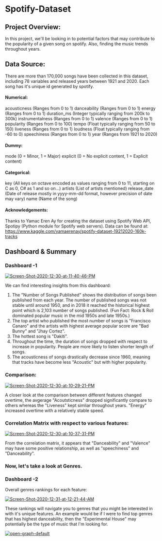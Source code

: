 # Spotify-Dataset


## Project Overview:

In this project, we'll be looking in to potential factors that may contribute to the popularity of a given song on spotify. Also, finding the music trends throughout years.

## Data Source:
There are more than 170,000 songs have been collected in this dataset, including 78 variables and released years between 1921 and 2020. Each song has it's unique id generated by spotify. 

#### Numerical:
acousticness (Ranges from 0 to 1)
danceability (Ranges from 0 to 1)
energy (Ranges from 0 to 1)
duration_ms (Integer typically ranging from 200k to 300k)
instrumentalness (Ranges from 0 to 1)
valence (Ranges from 0 to 1)
popularity (Ranges from 0 to 100)
tempo (Float typically ranging from 50 to 150)
liveness (Ranges from 0 to 1)
loudness (Float typically ranging from -60 to 0)
speechiness (Ranges from 0 to 1)
year (Ranges from 1921 to 2020)
#### Dummy:
mode (0 = Minor, 1 = Major)
explicit (0 = No explicit content, 1 = Explicit content)
#### Categorical:
key (All keys on octave encoded as values ranging from 0 to 11, starting on C as 0, C# as 1 and so on…)
artists (List of artists mentioned)
release_date (Date of release mostly in yyyy-mm-dd format, however precision of date may vary)
name (Name of the song)

#### Acknowledgements:
Thanks to Yamac Eren Ay for creating the dataset using Spotify Web API, Spotipy (Python module for Spotify web servers).
Data can be found at: https://www.kaggle.com/yamaerenay/spotify-dataset-19212020-160k-tracks


## Dashboard & Summary 

### Dashboard -1 

<a href="https://ibb.co/N2Lvd4C"><img src="https://i.ibb.co/r2ZjRW0/Screen-Shot-2020-12-30-at-11-40-46-PM.png" alt="Screen-Shot-2020-12-30-at-11-40-46-PM" border="0"></a>

We can find interesting insights from this dashboard:
1. The "Number of Songs Published" shows the distribution of songs been published from each year. The number of published songs was not stable until around 1950, and in 2018 it reached the historical highest point which is 2,103 number of songs published. (Fun Fact: Rock & Roll dominated popular music in the mid 1950s and late 1950s.)
2. The top artist who published the most number of songs is "Francisco Canaro" and the artists with highest average popular score are "Bad Bunny" and "Jhay Cortez".
3. The hottest song is "Dakiti".
4. Throughout the time, the duration of songs dropped with respect to increase in popularity. People are more likely to listen shorter length of songs. 
5. The acousticness of songs drastically decrease since 1960, meaning that tracks have become less "Acoustic" but with higher popularity.


### Comparison:

<a href="https://ibb.co/X4tjGJN"><img src="https://i.ibb.co/thDQ1Ck/Screen-Shot-2020-12-30-at-10-29-21-PM.png" alt="Screen-Shot-2020-12-30-at-10-29-21-PM" border="0"></a>

A closer look at the comparison between different features changed overtime, the avgerage "Acoutsticness" dropped significantly compare to others whereas the "Liveness" kept simliar throughout years. "Energy" increased overtime with a relatively stable speed. 


### Correlation Matrix with respect to various features:


<a href="https://ibb.co/Qc5Ngxz"><img src="https://i.ibb.co/cvmFBsM/Screen-Shot-2020-12-30-at-10-37-31-PM.png" alt="Screen-Shot-2020-12-30-at-10-37-31-PM" border="0"></a>

From the correlation matrix, it appears that "Danceability" and "Valence" may have some positive relationship, as well as "speechiness" and "Danceability".

### Now, let's take a look at Genres.
### Dashboard -2
Overall genres rankings for each feature:

<a href="https://ibb.co/N35tsFQ"><img src="https://i.ibb.co/qnK7dDX/Screen-Shot-2020-12-31-at-12-21-44-AM.png" alt="Screen-Shot-2020-12-31-at-12-21-44-AM" border="0"></a>

These rankings will navigate you to genres that you might be interested in with it's unique features. An example would be if I were to find top genres that has highest danceability, then the "Experimental House" may potentially be the type of music that I'm looking for.



<a href="https://ibb.co/m0Pcj9H"><img src="https://i.ibb.co/kJPS74h/open-graph-default.png" alt="open-graph-default" border="0"></a>




